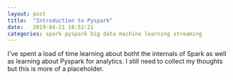 ```yaml
---
layout: post
title:  "Introduction to Pyspark"
date:   2019-04-21 18:52:21
categories: spark pyspark big data machine learning streaming
---
```


I've spent a load of time learning about botht the internals of Spark as well as learning about Pyspark for analytics. I still need to collect my thoughts but this is more of a placeholder. 





